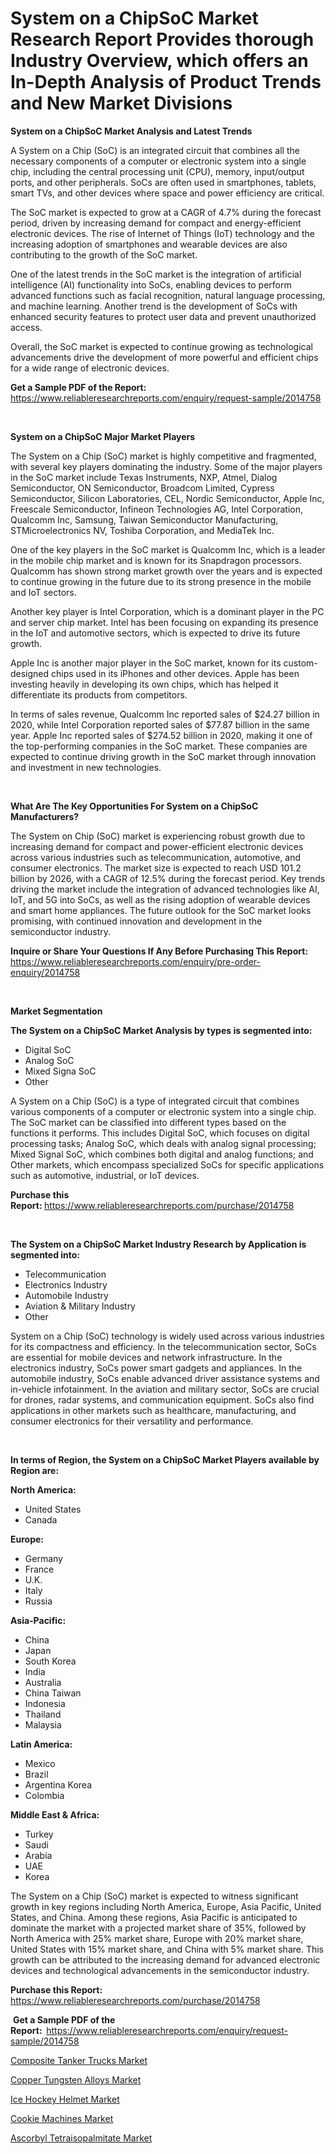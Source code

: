 <p><h1>System on a ChipSoC Market Research Report Provides thorough Industry Overview, which offers an In-Depth Analysis of Product Trends and New Market Divisions</h1></p><p><strong>System on a ChipSoC Market Analysis and Latest Trends</strong></p>
<p><p>A System on a Chip (SoC) is an integrated circuit that combines all the necessary components of a computer or electronic system into a single chip, including the central processing unit (CPU), memory, input/output ports, and other peripherals. SoCs are often used in smartphones, tablets, smart TVs, and other devices where space and power efficiency are critical.</p><p>The SoC market is expected to grow at a CAGR of 4.7% during the forecast period, driven by increasing demand for compact and energy-efficient electronic devices. The rise of Internet of Things (IoT) technology and the increasing adoption of smartphones and wearable devices are also contributing to the growth of the SoC market.</p><p>One of the latest trends in the SoC market is the integration of artificial intelligence (AI) functionality into SoCs, enabling devices to perform advanced functions such as facial recognition, natural language processing, and machine learning. Another trend is the development of SoCs with enhanced security features to protect user data and prevent unauthorized access.</p><p>Overall, the SoC market is expected to continue growing as technological advancements drive the development of more powerful and efficient chips for a wide range of electronic devices.</p></p>
<p><strong>Get a Sample PDF of the Report:&nbsp;</strong> <a href="https://www.reliableresearchreports.com/enquiry/request-sample/2014758">https://www.reliableresearchreports.com/enquiry/request-sample/2014758</a></p>
<p>&nbsp;</p>
<p><strong>System on a ChipSoC Major Market Players</strong></p>
<p><p>The System on a Chip (SoC) market is highly competitive and fragmented, with several key players dominating the industry. Some of the major players in the SoC market include Texas Instruments, NXP, Atmel, Dialog Semiconductor, ON Semiconductor, Broadcom Limited, Cypress Semiconductor, Silicon Laboratories, CEL, Nordic Semiconductor, Apple Inc, Freescale Semiconductor, Infineon Technologies AG, Intel Corporation, Qualcomm Inc, Samsung, Taiwan Semiconductor Manufacturing, STMicroelectronics NV, Toshiba Corporation, and MediaTek Inc.</p><p>One of the key players in the SoC market is Qualcomm Inc, which is a leader in the mobile chip market and is known for its Snapdragon processors. Qualcomm has shown strong market growth over the years and is expected to continue growing in the future due to its strong presence in the mobile and IoT sectors.</p><p>Another key player is Intel Corporation, which is a dominant player in the PC and server chip market. Intel has been focusing on expanding its presence in the IoT and automotive sectors, which is expected to drive its future growth.</p><p>Apple Inc is another major player in the SoC market, known for its custom-designed chips used in its iPhones and other devices. Apple has been investing heavily in developing its own chips, which has helped it differentiate its products from competitors.</p><p>In terms of sales revenue, Qualcomm Inc reported sales of $24.27 billion in 2020, while Intel Corporation reported sales of $77.87 billion in the same year. Apple Inc reported sales of $274.52 billion in 2020, making it one of the top-performing companies in the SoC market. These companies are expected to continue driving growth in the SoC market through innovation and investment in new technologies.</p></p>
<p>&nbsp;</p>
<p><strong>What Are The Key Opportunities For System on a ChipSoC Manufacturers?</strong></p>
<p><p>The System on Chip (SoC) market is experiencing robust growth due to increasing demand for compact and power-efficient electronic devices across various industries such as telecommunication, automotive, and consumer electronics. The market size is expected to reach USD 101.2 billion by 2026, with a CAGR of 12.5% during the forecast period. Key trends driving the market include the integration of advanced technologies like AI, IoT, and 5G into SoCs, as well as the rising adoption of wearable devices and smart home appliances. The future outlook for the SoC market looks promising, with continued innovation and development in the semiconductor industry.</p></p>
<p><strong>Inquire or Share Your Questions If Any Before Purchasing This Report:</strong> <a href="https://www.reliableresearchreports.com/enquiry/pre-order-enquiry/2014758">https://www.reliableresearchreports.com/enquiry/pre-order-enquiry/2014758</a></p>
<p>&nbsp;</p>
<p><strong>Market Segmentation</strong></p>
<p><strong>The System on a ChipSoC Market Analysis by types is segmented into:</strong></p>
<p><ul><li>Digital SoC</li><li>Analog SoC</li><li>Mixed Signa SoC</li><li>Other</li></ul></p>
<p><p>A System on a Chip (SoC) is a type of integrated circuit that combines various components of a computer or electronic system into a single chip. The SoC market can be classified into different types based on the functions it performs. This includes Digital SoC, which focuses on digital processing tasks; Analog SoC, which deals with analog signal processing; Mixed Signal SoC, which combines both digital and analog functions; and Other markets, which encompass specialized SoCs for specific applications such as automotive, industrial, or IoT devices.</p></p>
<p><strong>Purchase this Report:&nbsp;</strong><a href="https://www.reliableresearchreports.com/purchase/2014758">https://www.reliableresearchreports.com/purchase/2014758</a></p>
<p>&nbsp;</p>
<p><strong>The System on a ChipSoC Market Industry Research by Application is segmented into:</strong></p>
<p><ul><li>Telecommunication</li><li>Electronics Industry</li><li>Automobile Industry</li><li>Aviation & Military Industry</li><li>Other</li></ul></p>
<p><p>System on a Chip (SoC) technology is widely used across various industries for its compactness and efficiency. In the telecommunication sector, SoCs are essential for mobile devices and network infrastructure. In the electronics industry, SoCs power smart gadgets and appliances. In the automobile industry, SoCs enable advanced driver assistance systems and in-vehicle infotainment. In the aviation and military sector, SoCs are crucial for drones, radar systems, and communication equipment. SoCs also find applications in other markets such as healthcare, manufacturing, and consumer electronics for their versatility and performance.</p></p>
<p>&nbsp;</p>
<p><strong>In terms of Region, the System on a ChipSoC Market Players available by Region are:</strong></p>
<p>
    <p> <strong> North America: </strong>
        <ul>
            <li>United States</li>
            <li>Canada</li>
        </ul>
        </p> 
    <p> <strong> Europe: </strong>
        <ul>
            <li>Germany</li>
            <li>France</li>
            <li>U.K.</li>
            <li>Italy</li>
            <li>Russia</li>
        </ul>
        </p> 
    <p> <strong> Asia-Pacific: </strong>
        <ul>
            <li>China</li>
            <li>Japan</li>
            <li>South Korea</li>
            <li>India</li>
            <li>Australia</li>
            <li>China Taiwan</li>
            <li>Indonesia</li>
            <li>Thailand</li>
            <li>Malaysia</li>
        </ul>
        </p> 
    <p> <strong> Latin America: </strong>
        <ul>
            <li>Mexico</li>
            <li>Brazil</li>
            <li>Argentina Korea</li>
            <li>Colombia</li>
        </ul>
        </p> 
    <p> <strong> Middle East & Africa: </strong>
        <ul>
            <li>Turkey</li>
            <li>Saudi</li>
            <li>Arabia</li>
            <li>UAE</li>
            <li>Korea</li>
        </ul>
    </p>
    </p>
<p><p>The System on a Chip (SoC) market is expected to witness significant growth in key regions including North America, Europe, Asia Pacific, United States, and China. Among these regions, Asia Pacific is anticipated to dominate the market with a projected market share of 35%, followed by North America with 25% market share, Europe with 20% market share, United States with 15% market share, and China with 5% market share. This growth can be attributed to the increasing demand for advanced electronic devices and technological advancements in the semiconductor industry.</p></p>
<p><strong>Purchase this Report: </strong><a href="https://www.reliableresearchreports.com/purchase/2014758">https://www.reliableresearchreports.com/purchase/2014758</a></p>
<p>&nbsp;<strong>Get a Sample PDF of the Report:&nbsp;&nbsp;</strong><a href="https://www.reliableresearchreports.com/enquiry/request-sample/2014758">https://www.reliableresearchreports.com/enquiry/request-sample/2014758</a></p>
<p><strong></strong></p>
<p><p><a href="https://rainy-horn-d69.notion.site/Composite-Tanker-Trucks-Market-Size-Growth-Outlook-from-2024-to-2031-projecting-at-Market-s-Trends-1c0ddc4286ac4e5caa07fd4994196487">Composite Tanker Trucks Market</a></p><p><a href="https://woozy-pyroraptor-a1f.notion.site/Copper-Tungsten-Alloys-Market-Share-Market-New-Trends-Analysis-Report-By-Type-By-Application-By--bc980e9d16c848bb9cbaa5bcb2fa9258">Copper Tungsten Alloys Market</a></p><p><a href="https://view.publitas.com/reportprime-1/ice-hockey-helmet-market-analysis-and-market-size-global-industry-overview-market-segmentation-and-forecast-2024-to-2031/">Ice Hockey Helmet Market</a></p><p><a href="https://woozy-pyroraptor-a1f.notion.site/Global-Cookie-Machines-Market-Size-and-Market-Trends-Insights-and-Projections-from-2024-to-2031-e695cc7078d340c6b099ad031190789e">Cookie Machines Market</a></p><p><a href="https://view.publitas.com/reportprime-1/ascorbyl-tetraisopalmitate-market-provides-a-comprehensive-analysis-including-a-macro-overview-of-the-market-as-well-as-micro-details-such-as-market-size-and-competitive-landscape/">Ascorbyl Tetraisopalmitate Market</a></p></p>